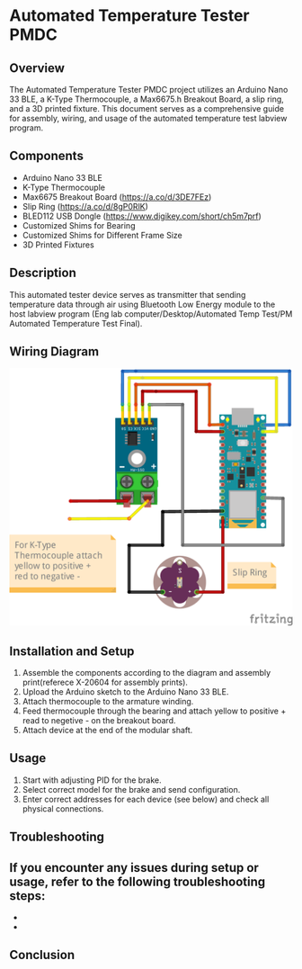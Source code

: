 # Automated Temperature Tester PMDC

## Overview
The Automated Temperature Tester PMDC project utilizes an Arduino Nano 33 BLE, a K-Type Thermocouple, a Max6675.h Breakout Board, a slip ring, and a 3D printed fixture. This document serves as a comprehensive guide for assembly, wiring, and usage of the automated temperature test labview program.

## Components
- Arduino Nano 33 BLE
- K-Type Thermocouple
- Max6675 Breakout Board (https://a.co/d/3DE7FEz)
- Slip Ring (https://a.co/d/8gP0RlK)
- BLED112 USB Dongle (https://www.digikey.com/short/ch5m7prf)
- Customized Shims for Bearing
- Customized Shims for Different Frame Size
- 3D Printed Fixtures

## Description
This automated tester device serves as transmitter that sending temperature data through air using Bluetooth Low Energy module to the host labview program (Eng lab computer/Desktop/Automated Temp Test/PM Automated Temperature Test Final).

## Wiring Diagram
![Wiring Diagram Automated Temp Test](image/Wiring%20Diagram%20Automated%20Temp%20Test_bb.png)


## Installation and Setup
1. Assemble the components according to the diagram and assembly print(referece X-20604 for assembly prints).
2. Upload the Arduino sketch to the Arduino Nano 33 BLE.
3. Attach thermocouple to the armature winding.
4. Feed thermocouple through the bearing and attach yellow to positive + read to negetive - on the breakout board.
5. Attach device at the end of the modular shaft.

## Usage
1. Start with adjusting PID for the brake.
2. Select correct model for the brake and send configuration.
3. Enter correct addresses for each device (see below) and check all physical connections.


## Troubleshooting
If you encounter any issues during setup or usage, refer to the following troubleshooting steps:
- 
- 
- 


## Conclusion


